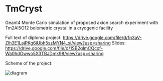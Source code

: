 # TmCryst
Geant4 Monte Carlo simulation of proposed axion search experiment with Tm2Al5O12 bolometric crystal in a cryogenic facility

Full text of diploma project: https://drive.google.com/file/d/1n3aV-Zlh3E1LajPKg6iUbh5szMYN4_xi/view?usp=sharing
Slides: https://drive.google.com/file/d/1SB2glmCQcxf-Wa0hdOwwo5X3TBJDmk98/view?usp=sharing

Scheme of the project: 

![diagram](https://drive.google.com/file/d/1xKKA12Kedp3nNSaa_j0BpKH4JjYJKhei/view?usp=sharing)
